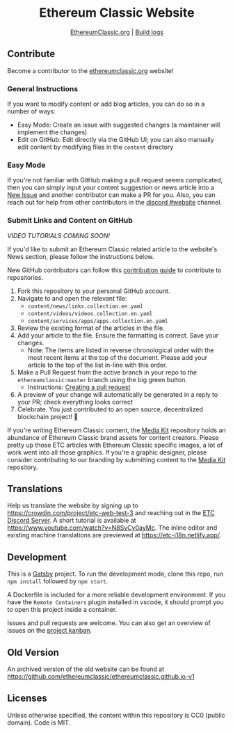 <div align="center">

# Ethereum Classic Website

[EthereumClassic.org](https://ethereumclassic.org/) | [Build logs](https://app.netlify.com/sites/ethereumclassic/deploys)

</div>

## Contribute

Become a contributor to the [ethereumclassic.org](https://ethereumclassic.org/) website!

### General Instructions

If you want to modify content or add blog articles, you can do so in a number of ways:

- Easy Mode: Create an issue with suggested changes (a maintainer will implement the changes)
- Edit on GitHub: Edit directly via the GitHub UI; you can also manually edit content by modifying files in the `content` directory

### Easy Mode

If you're not familiar with GitHub making a pull request seems complicated, then you can simply input your content suggestion or news article into a [New Issue](https://github.com/ethereumclassic/ethereumclassic.github.io/issues/new/choose) and another contributor can make a PR for you. Also, you can reach out for help from other contributors in the [discord #website](https://ethereumclassic.org/discord) channel.

### Submit Links and Content on GitHub

_VIDEO TUTORIALS COMING SOON!_

If you'd like to submit an Ethereum Classic related article to the website's News section, please follow the instructions below.

New GitHub contributors can follow this [contribution guide](https://guides.github.com/activities/forking/) to contribute to repositories.

1. Fork this repository to your personal GitHub account.
1. Navigate to and open the relevant file:
   - `content/news/links.collection.en.yaml`
   - `content/videos/videos.collection.en.yaml`
   - `content/services/apps/apps.collection.en.yaml`
1. Review the existing format of the articles in the file.
1. Add your article to the file. Ensure the formatting is correct. Save your changes.
   - Note: The items are listed in reverse chronological order with the most recent items at the top of the document. Please add your article to the top of the list in-line with this order.
1. Make a Pull Request from the active branch in your repo to the `ethereumclassic:master` branch using the big green button.
   - Instructions: [Creating a pull request](https://help.github.com/en/github/collaborating-with-issues-and-pull-requests/creating-a-pull-request)
1. A preview of your change will automatically be generated in a reply to your PR; check everything looks correct
1. Celebrate. You just contributed to an open source, decentralized blockchain project! 🎉

If you're writing Ethereum Classic content, the [Media Kit](https://github.com/ethereumclassic/Media_Kit) repository holds an abundance of Ethereum Classic brand assets for content creators. Please pretty up those ETC articles with Ethereum Classic specific images, a lot of work went into all those graphics. If you're a graphic designer, please consider contributing to our branding by submitting content to the [Media Kit](https://github.com/ethereumclassic/Media_Kit) repository.

## Translations

Help us translate the website by signing up to https://crowdin.com/project/etc-web-test-3 and reaching out in the [ETC Discord Server](https://etheruemclassic.org/discord). A short tutorial is available at https://www.youtube.com/watch?v=N8SvCy0ayMc. The inline editor and existing machine translations are previewed at https://etc-i18n.netlify.app/.

## Development

This is a [Gatsby](https://www.gatsbyjs.org/) project. To run the development mode, clone this repo, run `npm install` followed by `npm start`.

A Dockerfile is included for a more reliable development environment. If you have the `Remote Containers` plugin installed in vscode, it should prompt you to open this project inside a container.

Issues and pull requests are welcome. You can also get an overview of issues on the [project kanban](https://github.com/ethereumclassic/ethereumclassic.github.io/projects/1).

## Old Version

An archived version of the old website can be found at https://github.com/ethereumclassic/ethereumclassic.github.io-v1

## Licenses

Unless otherwise specified, the content within this repository is CC0 (public domain). Code is MIT.
